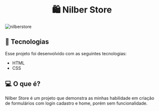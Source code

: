 <h1 align="center">
  🛍️ Nilber Store
</h1>

![nilberstore](https://user-images.githubusercontent.com/93628044/162584071-df4cb352-088c-452b-83fb-fda397a1281b.png)

## 🚀 Tecnologias

Esse projeto foi desenvolvido com as seguintes tecnologias:

- HTML
- CSS

## 💻 O que é?

Nilber Store é um projeto que demonstra as minhas habilidade em criação de formulários com login cadastro e home, porém sem funcionalidade.
